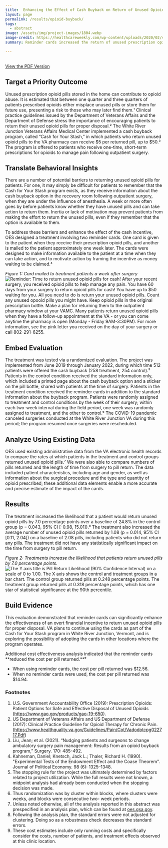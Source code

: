 ```yaml
---
title:  Enhancing the Effect of Cash Buyback on Return of Unused Opioid Pills
layout: page
permalink: /results/opioid-buyback/
tags: 
  - abstract
image: /assets/img/project-images/1804.webp
image-credit: https://healthcareweekly.com/wp-content/uploads/2020/02/shutterstock_620783861.webp
summary: Reminder cards increased the return of unused prescription opioids

---
```

<br>
<a class="usa-button" href="https://oes.gsa.gov/assets/abstracts/1804-VA-opioid-buyback-abstract.pdf" target="_blank">View the PDF Version</a>

## Target a Priority Outcome
Unused prescription opioid pills stored in the home can contribute to opioid abuse. It is estimated that between one quarter and three quarters of patients prescribed opioids either misplace unused pills or store them for future use, presenting a risk to those who may later find them.¹ Clinical practice guidelines issued by the Department of Veterans Affairs and the Department of Defense stress the importance of encouraging patients to return their unused opioid pills for proper disposal.² The White River Junction Veterans Affairs Medical Center implemented a cash buyback program, called “Cash for Your Stash,” in which patients who return unused opioid pills to the VA pharmacy can receive $5 per returned pill, up to $50.³ The program is offered to patients who receive one-time, short-term prescriptions for opioids to manage pain following outpatient surgery. 

## Translate Behavioral Insights
There are a number of potential barriers to returning unused opioid pills for patients. For one, it may simply be difficult for patients to remember that the Cash for Your Stash program exists, as they receive information about the cash buyback option in the recovery room following outpatient surgery, when they are under the influence of anesthesia. A week or more often goes by before patients know whether they have unused pills and can
take action to return them. Inertia or lack of motivation may prevent patients from making the effort to return the unused pills, even if they remember that the option is available to them. 

To address these barriers and enhance the effect of the cash incentive, OES designed a treatment involving two reminder cards. One card is given to the patient when they receive their prescription opioid pills, and another is mailed to the patient approximately one week later. The cards were designed to make information available to the patient at a time when they can take action, and to motivate action by framing the incentive as money waiting to be claimed.⁴

*Figure 1: Card mailed to treatment patients a week after surgery*
<img src="{{ '/assets/img/project-images/1804-card.webp' | prepend: site.baseurl }}" alt="Reminder: Time to return unused opioid pills for cash! After your recent surgery, you received opioid pills to help manage any pain. You have 60 days from your surgery to return opioid pills for cash! You have up to $50 waiting for you. All you need to do is return your unused opioid pills. Count any unused opooid pills you might have. Keep opioid pills in the original prescription bottle. Make a plan for returning them to the outpatient pharmacy window at your VAMC. Many patients return unused opioid pills when they have a follow-up appointment at the VA - or you can come anytime the pharmacy is open (Monday - Friday 9AM-3:30PM). For more information, see the pink letter you received on the day of your surgery or call 802-291-6255."><br>

## Embed Evaluation
The treatment was tested via a randomized evaluation. The project was implemented from June 2019 through January 2022, during which time 512 patients were offered the cash buyback (258 treatment, 254 control).⁵ Patients in the control condition received the standard information only, which included a printed page about the cash buyback option and a sticker on the pill bottle, shared with patients at the time of surgery. Patients in the treatment condition received the reminder cards in addition to the standard information about the buyback program. Patients were randomly assigned to treatment and control conditions by the week of their surgery; within each two-week interval during the field period, one week was randomly assigned to treatment, and the other to control.⁶ The COVID-19 pandemic canceled surgeries conducted at the White River Junction VA during this period; the program resumed once surgeries were rescheduled.

## Analyze Using Existing Data
OES used existing administrative data from the VA electronic health records to compare the rates at which patients in the treatment and control groups returned unused opioid pills.⁷ We were also able to compare numbers of pills returned and the length of time from surgery to pill return. The data included patient characteristics, including age and gender, as well as information about the surgical procedure and the type and quantity of opioid prescribed; these additional data elements enable a more accurate and precise estimate of the impact of the cards. 

## Results
The treatment increased the likelihood that a patient would return unused opioid pills by 7.0 percentage points over a baseline of 24.8% in the control group (p = 0.043, 95% CI [-0.98, 15.01]).⁸ The treatment also increased the average number of unused opioid pills returned by 1.08 (p = 0.014, 95% CI [0.11, 2.04]) on a baseline of 2.08 pills, including patients who did not return any pills. The treatment did not have any statistically significant impact on the time from surgery
to pill return.

*Figure 2: Treatments increase the likelihood that patients return unused pills by 7.0 percentage points.*<br>
<img src="{{ '/assets/img/project-images/1804-graph.webp' | prepend: site.baseurl }}" alt="The Y axis title is Pill Return Likelihood (90% Confidence Interval) on a scale of 0 to 1.00. The X axis shows the control and treatment groups in a bar chart. The control group returned pills at 0.248 percentage points. The treatment group returned pills at 0.318 percentage points, which has one star of statistical significance at the 90th percentile."><br>

## Build Evidence
This evaluation demonstrated that reminder cards can significantly enhance the effectiveness of an overt financial incentive to return unused opioid pills for proper disposal. VA plans to continue using the cards as part of the Cash for Your Stash program in White River Junction, Vermont, and is exploring the possibility of adopting the cards in other locations where the program operates. 

Additional cost effectiveness analysis indicated that the reminder cards **reduced
the cost per pill returned.**⁹
- When using reminder cards, the cost per pill returned was $12.56.
- When no reminder cards were used, the cost per pill returned was $14.94.

### Footnotes
1. U.S. Government Accountability Office (2019): Prescription Opioids: Patient Options for Safe and Effective Disposal of Unused Opioids (<a href="https://www.gao.gov/products/gao-19-650" target="_blank">https://www.gao.gov/products/gao-19-650</a>).
2. US Department of Veterans Affairs and US Department of Defense (2017): Clinical Practice Guideline for Opioid Therapy for Chronic Pain. (<a href="https://www.healthquality.va.gov/Guidelines/Pain/Cot/Vadodotcpg022717.Pdf" target="_blank">https://www.healthquality.va.gov/Guidelines/Pain/Cot/Vadodotcpg022717.Pdf</a>)
3. Liu, Jean; et al. (2021). “Nudging patients and surgeons to change ambulatory surgery pain management: Results from an opioid buyback program,” Surgery. 170: 485-492.
4. Kahneman, Daniel; Knetsch, Jack L.; Thaler, Richard H. (1990). "Experimental Tests of the Endowment Effect and the Coase Theorem". Journal of Political Economy. 98 (6): 1325–1348.
5. The stopping rule for the project was ultimately determined by factors related to project utilization. While the full results were not known, a midpoint analysis had already been conducted when the stopping decision was made. 
6. Thus randomization was by cluster within blocks, where clusters were weeks, and blocks were consecutive two-
week periods.
7. Unless noted otherwise, all of the analysis reported in this abstract was prespecified in an analysis plan, which can be found at <a href="https://oes.gsa.gov" target="_blank">oes.gsa.gov</a>.
8. Following the analysis plan, the standard errors were not adjusted for clustering. Doing so as a robustness check decreases the standard errors. 
9. These cost estimates include only running costs and specifically consider the costs, number of patients, and treatment effects observed at this clinic location.
